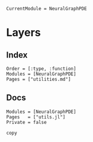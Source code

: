 ```@meta
CurrentModule = NeuralGraphPDE
```

# Layers

## Index

```@index
Order = [:type, :function]
Modules = [NeuralGraphPDE]
Pages = ["utilities.md"]
```

## Docs

```@autodocs
Modules = [NeuralGraphPDE]
Pages   = ["utils.jl"]
Private = false
```

```@docs
copy
```
